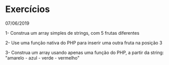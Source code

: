 # Exercícios

07/06/2019

1- Construa um array simples de strings, com 5 frutas diferentes

2- Use uma função nativa do PHP para inserir uma outra fruta na posição 3 

3- Construa um array usando apenas uma função do PHP, a partir da string: "amarelo - azul - verde - vermelho"